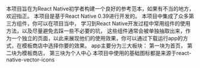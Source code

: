 本项目旨在为React Native初学者构建一个良好的参考范本，如果有不当的地方，欢迎指正。
本项目是基于React Native 0.39进行开发的。
本项目中集成了众多第三方组件，你可以在项目当中，
学习到React Native开发过程中常用组件的使用方法，以及尽量避免去踩一些不必要的坑，
这些组件通常会被单独抽取出来，作为一个独立的页面，以此来展现他们的使用效果，你可以通过下载运行app的方式，在模板商店中选择你要的效果。
app主要分为三大板块：
        第一块为首页，
        第二块为模板商店，
        第三块为个人中心
本项目中使用的基础图标都是来源于react-native-vector-icons
